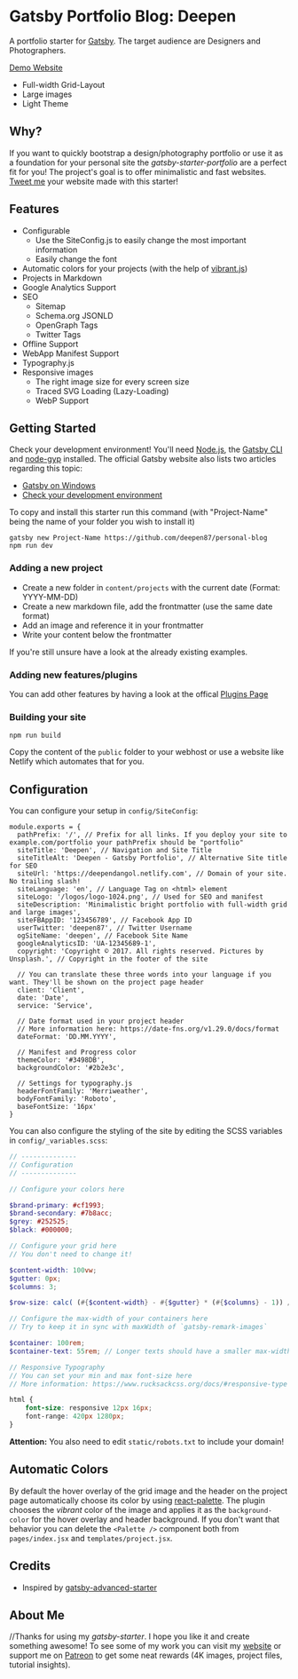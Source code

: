 

# Gatsby Portfolio Blog: Deepen

A portfolio starter for [Gatsby](https://www.gatsbyjs.org/). The target audience are Designers and Photographers.

[Demo Website](https://deependangol.netlify.com/)

- Full-width Grid-Layout
- Large images
- Light Theme

## Why?

If you want to quickly bootstrap a design/photography portfolio or use it as a foundation for your personal site the *gatsby-starter-portfolio* are a perfect fit for you! The project's goal is to offer minimalistic and fast websites. [Tweet me](https://twitter.com/lekoarts_de) your website made with this starter!

## Features

- Configurable
    - Use the SiteConfig.js to easily change the most important information
    - Easily change the font
- Automatic colors for your projects (with the help of [vibrant.js](https://jariz.github.io/vibrant.js/))
- Projects in Markdown
- Google Analytics Support
- SEO
    - Sitemap
    - Schema.org JSONLD
    - OpenGraph Tags
    - Twitter Tags
- Offline Support
- WebApp Manifest Support
- Typography.js
- Responsive images
    - The right image size for every screen size
    - Traced SVG Loading (Lazy-Loading)
    - WebP Support

## Getting Started

Check your development environment! You'll need [Node.js](https://nodejs.org/en/), the [Gatsby CLI](https://www.gatsbyjs.org/docs/) and [node-gyp](https://github.com/nodejs/node-gyp#installation) installed. The official Gatsby website also lists two articles regarding this topic:
- [Gatsby on Windows](https://www.gatsbyjs.org/docs/gatsby-on-windows/)
- [Check your development environment](https://www.gatsbyjs.org/tutorial/part-one/#check-your-development-environment)

To copy and install this starter run this command (with "Project-Name" being the name of your folder you wish to install it)

```
gatsby new Project-Name https://github.com/deepen87/personal-blog
npm run dev
```

### Adding a new project
- Create a new folder in ``content/projects`` with the current date (Format: YYYY-MM-DD)
- Create a new markdown file, add the frontmatter (use the same date format)
- Add an image and reference it in your frontmatter
- Write your content below the frontmatter

If you're still unsure have a look at the already existing examples.

### Adding new features/plugins

You can add other features by having a look at the offical [Plugins Page](https://www.gatsbyjs.org/docs/plugins/)

### Building your site

```
npm run build
```
Copy the content of the ``public`` folder to your webhost or use a website like Netlify which automates that for you.

## Configuration

You can configure your setup in ``config/SiteConfig``:

```JS
module.exports = {
  pathPrefix: '/', // Prefix for all links. If you deploy your site to example.com/portfolio your pathPrefix should be "portfolio"
  siteTitle: 'Deepen', // Navigation and Site Title
  siteTitleAlt: 'Deepen - Gatsby Portfolio', // Alternative Site title for SEO
  siteUrl: 'https://deependangol.netlify.com', // Domain of your site. No trailing slash!
  siteLanguage: 'en', // Language Tag on <html> element
  siteLogo: '/logos/logo-1024.png', // Used for SEO and manifest
  siteDescription: 'Minimalistic bright portfolio with full-width grid and large images',
  siteFBAppID: '123456789', // Facebook App ID
  userTwitter: 'deepen87', // Twitter Username
  ogSiteName: 'deepen', // Facebook Site Name
  googleAnalyticsID: 'UA-12345689-1',
  copyright: 'Copyright © 2017. All rights reserved. Pictures by Unsplash.', // Copyright in the footer of the site
  
  // You can translate these three words into your language if you want. They'll be shown on the project page header
  client: 'Client',
  date: 'Date',
  service: 'Service',

  // Date format used in your project header
  // More information here: https://date-fns.org/v1.29.0/docs/format
  dateFormat: 'DD.MM.YYYY',
  
  // Manifest and Progress color
  themeColor: '#3498DB',
  backgroundColor: '#2b2e3c',
  
  // Settings for typography.js
  headerFontFamily: 'Merriweather',
  bodyFontFamily: 'Roboto',
  baseFontSize: '16px'
}
```

You can also configure the styling of the site by editing the SCSS variables in ``config/_variables.scss``:

```SCSS
// --------------
// Configuration
// --------------

// Configure your colors here

$brand-primary: #cf1993;
$brand-secondary: #7b8acc;
$grey: #252525;
$black: #000000;

// Configure your grid here
// You don't need to change it!

$content-width: 100vw;
$gutter: 0px;
$columns: 3;

$row-size: calc( (#{$content-width} - #{$gutter} * (#{$columns} - 1)) / #{$columns} );

// Configure the max-width of your containers here
// Try to keep it in sync with maxWidth of `gatsby-remark-images`

$container: 100rem;
$container-text: 55rem; // Longer texts should have a smaller max-width to improve readability

// Responsive Typography
// You can set your min and max font-size here
// More information: https://www.rucksackcss.org/docs/#responsive-type

html {
    font-size: responsive 12px 16px;
    font-range: 420px 1280px;
}
```

**Attention:** You also need to edit ``static/robots.txt`` to include your domain!

## Automatic Colors

By default the hover overlay of the grid image and the header on the project page automatically choose its color by using [react-palette](https://github.com/leonardokl/react-palette).
The plugin chooses the *vibrant* color of the image and applies it as the ``background-color`` for the hover overlay and header background. If you don't want that behavior you can delete the ``<Palette />`` component both from ``pages/index.jsx`` and ``templates/project.jsx``.

## Credits

- Inspired by [gatsby-advanced-starter](https://github.com/Vagr9K/gatsby-advanced-starter)

## About Me

//Thanks for using my *gatsby-starter*. I hope you like it and create something awesome! To see some of my work you can visit my [website](https://www.lekoarts.de) or support me on [Patreon](https://www.patreon.com/lekoarts) to get some neat rewards (4K images, project files, tutorial insights).

